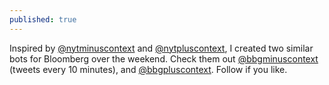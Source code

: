```yaml
---
published: true
---
```

Inspired by [@nytminuscontext](https://twitter.com/NYTMinusContext) and [@nytpluscontext](https://twitter.com/NYTPlusContext), I created two similar bots for Bloomberg over the weekend. Check them out [@bbgminuscontext](https://twitter.com/bbgminuscontext) (tweets every 10 minutes), and [@bbgpluscontext](https://twitter.com/BBGPlusContext). Follow if you like.

